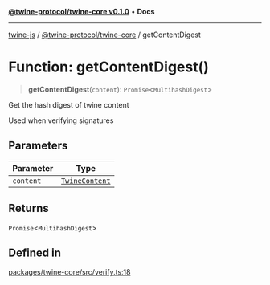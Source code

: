 [**@twine-protocol/twine-core v0.1.0**](../index.md) • **Docs**

***

[twine-js](../../../index.md) / [@twine-protocol/twine-core](../index.md) / getContentDigest

# Function: getContentDigest()

> **getContentDigest**(`content`): `Promise`\<`MultihashDigest`\>

Get the hash digest of twine content

Used when verifying signatures

## Parameters

| Parameter | Type |
| ------ | ------ |
| `content` | [`TwineContent`](../type-aliases/TwineContent.md) |

## Returns

`Promise`\<`MultihashDigest`\>

## Defined in

[packages/twine-core/src/verify.ts:18](https://github.com/twine-protocol/twine-js/blob/3800995f9c83f4f5711bcf3062ea754a1e4448ce/packages/twine-core/src/verify.ts#L18)
